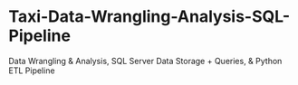 # Taxi-Data-Wrangling-Analysis-SQL-Pipeline
Data Wrangling &amp; Analysis, SQL Server Data Storage + Queries, &amp; Python ETL Pipeline
